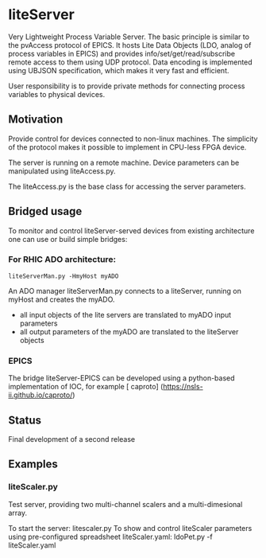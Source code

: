 # liteServer
Very Lightweight Process Variable Server. The basic principle is similar to the 
pvAccess protocol of EPICS. It hosts Lite Data Objects (LDO, analog of process variables in EPICS) and provides 
info/set/get/read/subscribe remote access to them using UDP protocol. 
Data encoding is implemented using UBJSON specification, which makes it very 
fast and efficient.

User responsibility is to provide private methods for connecting process variables to physical devices.

## Motivation
Provide control for devices connected to non-linux machines. 
The simplicity of the protocol makes it possible to implement in CPU-less FPGA device.

The server is running on a remote machine. Device parameters can be 
manipulated using liteAccess.py.

The liteAccess.py is the base class for accessing the server parameters.

## Bridged usage
To monitor and control liteServer-served devices from existing architecture one can use or build simple bridges:
### For RHIC ADO architecture:
    liteServerMan.py -HmyHost myADO 
An ADO manager liteServerMan.py connects to a liteServer, running on myHost and creates the myADO. 
  - all input objects of the lite servers are translated to myADO input parameters
  - all output parameters of the myADO are translated to the liteServer objects
### EPICS
The bridge liteServer-EPICS can be developed using a python-based implementation of IOC, for example [ caproto] (https://nsls-ii.github.io/caproto/)

## Status
Final development of a second release

## Examples
### liteScaler.py
Test server, providing two multi-channel scalers and a multi-dimesional array.

To start the server:
    litescaler.py
To show and control liteScaler parameters using pre-configured spreadsheet liteScaler.yaml:
    ldoPet.py -f liteScaler.yaml
  
